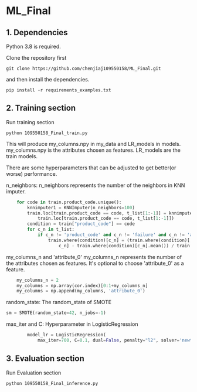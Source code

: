 # ML_Final

## 1. Dependencies

Python 3.8 is required.

Clone the repository first
```
git clone https://github.com/chenjiaj109550158/ML_Final.git
```
and then install the dependencies.
```
pip install -r requirements_examples.txt
```

## 2. Training section
Run training section
```
python 109550158_Final_train.py
```
This will produce my_columns.npy in my_data and LR_models in models.
my_columns.npy is the attributes chosen as features.
LR_models are the train models.

There are some hyperparameters that can be adjusted to get better(or worse) performance.

n_neighbors:
n_neighbors represents the number of the neighbors in KNN imputer.
```python
    for code in train.product_code.unique():
        knnimputer1 = KNNImputer(n_neighbors=100)
        train.loc[train.product_code == code, t_list[1:-1]] = knnimputer1.fit_transform(
            train.loc[train.product_code == code, t_list[1:-1]])
        condition = train["product_code"] == code
        for c_n in t_list:
            if c_n != 'product_code' and c_n != 'failure' and c_n != 'attribute_0':
                train.where(condition)[c_n] = (train.where(condition)[
                    c_n] - train.where(condition)[c_n].mean()) / train.where(condition)[c_n].std()
```

my_columns_n and 'attribute_0'
my_columns_n represents the number of the attributes chosen as features.
It's optional to choose 'attribute_0' as a feature.
```python
    my_columns_n = 2
    my_columns = np.array(cor.index)[0:1+my_columns_n]
    my_columns = np.append(my_columns, 'attribute_0')
```

random_state:
The random_state of SMOTE
```python
sm = SMOTE(random_state=42, n_jobs=-1)
```

max_iter and C:
Hyperparameter in LogisticRegression
```python
        model_lr = LogisticRegression(
            max_iter=700, C=0.1, dual=False, penalty="l2", solver='newton-cg')
```

## 3. Evaluation section
Run Evaluation section
```
python 109550158_Final_inference.py
```




